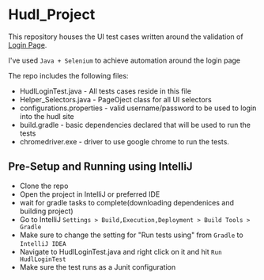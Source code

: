 # Hudl_Project

This repository houses the UI test cases written around the validation of [Login Page](https://www.hudl.com/login).

I've used `Java + Selenium` to achieve automation around the login page

The repo includes the following files:
- HudlLoginTest.java - All tests cases reside in this file
- Helper_Selectors.java - PageOject class for all UI selectors 
- configurations.properties - valid username/password to be used to login into the hudl site
- build.gradle - basic dependencies declared that will be used to run the tests
- chromedriver.exe - driver to use google chrome to run the tests.

## Pre-Setup and Running using IntelliJ
- Clone the repo
- Open the project in IntelliJ or preferred IDE
- wait for gradle tasks to complete(downloading dependenices and building project)
- Go to IntelliJ `Settings > Build,Execution,Deployment > Build Tools > Gradle`
- Make sure to change the setting for "Run tests using" from `Gradle` to `IntelliJ IDEA`
- Navigate to HudlLoginTest.java and right click on it and hit `Run HudlLoginTest`
- Make sure the test runs as a Junit configuration
